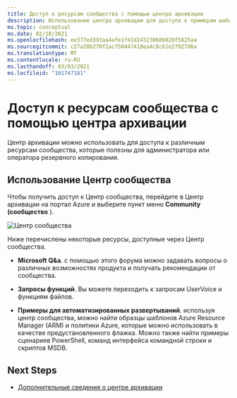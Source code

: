 ```yaml
---
title: Доступ к ресурсам сообщества с помощью центра архивации
description: Использование центра архивации для доступа к примерам шаблонов, сценариев и запросов функций
ms.topic: conceptual
ms.date: 02/18/2021
ms.openlocfilehash: ee377ed393aa4afe1f41d243230686020f5825aa
ms.sourcegitcommit: c27a20b278f2ac758447418ea4c8c61e27927d6a
ms.translationtype: MT
ms.contentlocale: ru-RU
ms.lasthandoff: 03/03/2021
ms.locfileid: "101747181"
---
```

# <a name="access-community-resources-using-backup-center"></a>Доступ к ресурсам сообщества с помощью центра архивации

Центр архивации можно использовать для доступа к различным ресурсам сообщества, которые полезны для администратора или оператора резервного копирования.

## <a name="using-community-hub"></a>Использование Центр сообщества

Чтобы получить доступ к Центр сообщества, перейдите в Центр архивации на портал Azure и выберите пункт меню **Community (сообщество** ).

![Центр сообщества](./media/backup-center-community/backup-center-community-hub.png)

Ниже перечислены некоторые ресурсы, доступные через Центр сообщества.

- **Microsoft Q&а**. с помощью этого форума можно задавать вопросы о различных возможностях продукта и получать рекомендации от сообщества.

- **Запросы функций**. Вы можете переходить к запросам UserVoice и функциям файлов.

- **Примеры для автоматизированных развертываний**. используя центр сообщества, можно найти образцы шаблонов Azure Resource Manager (ARM) и политики Azure, которые можно использовать в качестве предустановленного флажка. Можно также найти примеры сценариев PowerShell, команд интерфейса командной строки и скриптов MSDB.

## <a name="next-steps"></a>Next Steps

- [Дополнительные сведения о центре архивации](backup-center-overview.md)
